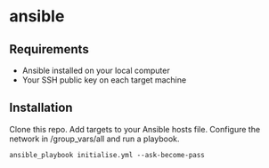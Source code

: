 # ansible


## Requirements

- Ansible installed on your local computer
- Your SSH public key on each target machine

## Installation

Clone this repo. Add targets to your Ansible hosts file. Configure the network in /group_vars/all and run a playbook.

```
ansible_playbook initialise.yml --ask-become-pass
```
